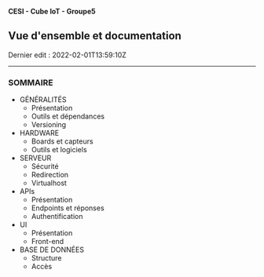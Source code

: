 **CESI - Cube IoT - Groupe5**

**Vue d'ensemble et documentation**
---

Dernier edit : 2022-02-01T13:59:10Z

---

### **SOMMAIRE**
- GÉNÉRALITÉS
    - Présentation
    - Outils et dépendances
    - Versioning
- HARDWARE
    - Boards et capteurs
    - Outils et logiciels
- SERVEUR
    - Sécurité
    - Redirection
    - Virtualhost
- APIs
    - Présentation
    - Endpoints et réponses
    - Authentification
- UI
    - Présentation
    - Front-end
- BASE DE DONNÉES
    - Structure
    - Accès
